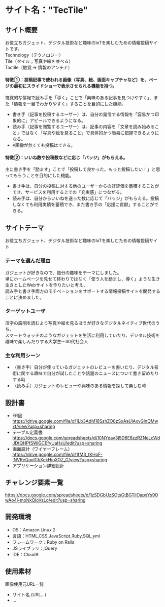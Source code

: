 # サイト名："TecTile"

## サイト概要
お役立ちガジェット、デジタル技術など趣味のIoTを楽しむための情報投稿サイトです。<br>
 Technology（テクノロジー）<br>
 Tile（タイル；写真や絵を並べる）<br>
 Tactile（触覚 => 情報のアンテナ）
#### 特徴①：投稿記事で使われる画像（写真、絵、画面キャプチャなど）を、ページの最初にスライドショーで表示させられる機能を持つ。
視覚的な情報で読み手を「導く」ことで「興味のある記事を見つけやすく」、また「情報を一目でわかりやすく」することを目的にした機能。<br>
- 書き手（記事を投稿するユーザー）は、自分の発信する情報を「容易かつ印象的に」アピールできるようになる。
- 読み手（記事を閲覧するユーザー）は、記事の内容を「文章を読み始めること」ではなく「写真や絵を見ること」で具体的かつ簡易に把握できるようになる。
- ※画像が無くても投稿はできる。
#### 特徴②：いいね数や投稿数などに応じ「バッジ」がもらえる。
主に書き手を「励ます」ことで「投稿して良かった。もっと投稿したい！」と思ってもらうことを目的にした機能。<br>
- 書き手は、自分の投稿に対する他のユーザーからの好評価を蓄積することができ、サービスを利用する上での「充実感」につながる。<br>
- 読み手は、自分からいいねを送った数に応じて「バッジ」がもらえる。投稿しなくても利用実績を蓄積でき、また書き手の「応援に貢献」することができる。

## サイトテーマ
お役立ちガジェット、デジタル技術など趣味のIoTを楽しむための情報投稿サイト

### テーマを選んだ理由
ガジェットが好きなので、自分の趣味をテーマにしました。<br>
単にホームページを見せて終わりではなく「使う人を励まし、導く」ような生き生きとしたWebサイトを作りたいと考え、<br>
読み手と書き手両方のモチベーションをサポートする情報投稿サイトを開発することに決めました。

### ターゲットユーザ
活字の説明を読むより写真や絵を見るほうが好きなデジタルネイティブ世代のうち、<br>
スマートウォッチのようなガジェットを生活に利用していたり、デジタル技術を趣味で楽しんだりする大学生～30代社会人<br>

### 主な利用シーン
- （書き手）自分が使っているガジェットのレビューを書いたり、デジタル技術に関する趣味で自分が試したことや話題のニュースについて書き留めたりする時
- （読み手）ガジェットのレビューや興味のある情報を探して楽しむ時

## 設計書
- ER図 https://drive.google.com/file/d/1Lb3AdM18SshZO8zSxAaUlAxvGlnQMwxt/view?usp=sharing
- テーブル定義書 https://docs.google.com/spreadsheets/d/10NYpav3j5D8E8zzRZNeLcWdJDtQHPfSWiGCEfyUaHsU/edit?usp=sharing
- 画面設計（ワイヤーフレーム） https://drive.google.com/file/d/1fM3_tKHoF-INVKeQaoIGbXekHjoXOZ_G/view?usp=sharing 
- アプリケーション詳細設計

## チャレンジ要素一覧
https://docs.google.com/spreadsheets/d/1zSDGbUzSOtsGtBGTIiOapxYs9OwAo4j-moNkQIoVsLo/edit?usp=sharing

## 開発環境
- OS：Amazon Linux 2
- 言語：HTML,CSS,JavaScript,Ruby,SQL,yml
- フレームワーク：Ruby on Rails
- JSライブラリ：jQuery
- IDE：Cloud9

## 使用素材
画像使用元URL一覧
 - サイト名 (URL...)
 - ...


